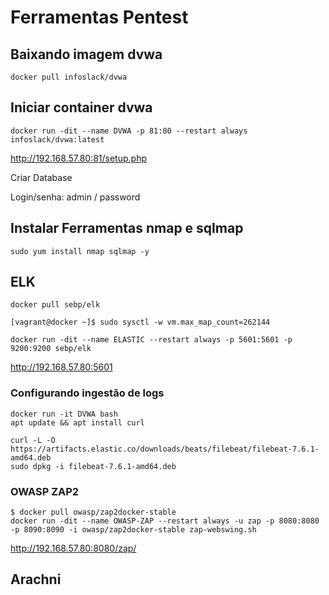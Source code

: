 # Ferramentas Pentest

## Baixando imagem dvwa
```
docker pull infoslack/dvwa

```

## Iniciar container dvwa
```
docker run -dit --name DVWA -p 81:80 --restart always infoslack/dvwa:latest

```
http://192.168.57.80:81/setup.php


Criar Database

Login/senha:
admin / password

## Instalar Ferramentas nmap e sqlmap
```
sudo yum install nmap sqlmap -y

```

## ELK 
```
docker pull sebp/elk

```
```
[vagrant@docker ~]$ sudo sysctl -w vm.max_map_count=262144

```
```
docker run -dit --name ELASTIC --restart always -p 5601:5601 -p 9200:9200 sebp/elk

```
http://192.168.57.80:5601


### Configurando ingestão de logs

```
docker run -it DVWA bash
apt update && apt install curl

curl -L -O https://artifacts.elastic.co/downloads/beats/filebeat/filebeat-7.6.1-amd64.deb
sudo dpkg -i filebeat-7.6.1-amd64.deb

```

###  OWASP ZAP2
```
$ docker pull owasp/zap2docker-stable
docker run -dit --name OWASP-ZAP --restart always -u zap -p 8080:8080 -p 8090:8090 -i owasp/zap2docker-stable zap-webswing.sh
```
http://192.168.57.80:8080/zap/


## Arachni
